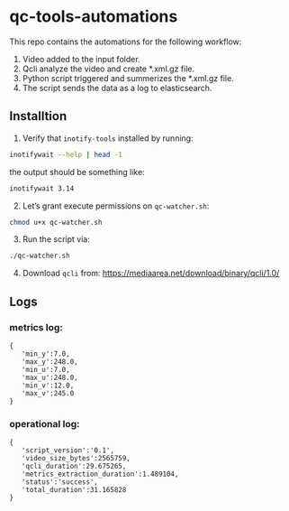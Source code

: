 # qc-tools-automations

This repo contains the automations for the following workflow:
1. Video added to the input folder.
2. Qcli analyze the video and create *.xml.gz file.
3. Python script triggered and summerizes the *.xml.gz file.
4. The script sends the data as a log to elasticsearch.

## Installtion
1. Verify that ```inotify-tools``` installed by running:
```bash
inotifywait --help | head -1
```
the output should be something like:
```bash
inotifywait 3.14
```
2. Let’s grant execute permissions on ```qc-watcher.sh```:
```bash
chmod u+x qc-watcher.sh
```
3. Run the script via:
```bash
./qc-watcher.sh
```
4. Download ```qcli``` from:
https://mediaarea.net/download/binary/qcli/1.0/

## Logs
### metrics log:
```
{
   'min_y':7.0,
   'max_y':248.0,
   'min_u':7.0,
   'max_u':248.0,
   'min_v':12.0,
   'max_v':245.0
}
```
### operational log:
```
{
   'script_version':'0.1',
   'video_size_bytes':2565759,
   'qcli_duration':29.675265,
   'metrics_extraction_duration':1.489104,
   'status':'success',
   'total_duration':31.165828
}
```
